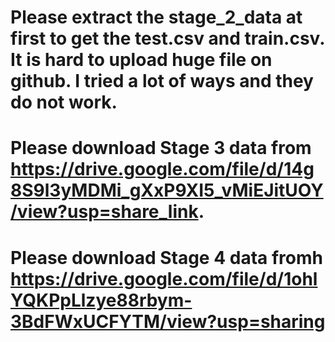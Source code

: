 # Please extract the stage_2_data at first to get the test.csv and train.csv. It is hard to upload huge file on github. I tried a lot of ways and they do not work.
# Please download Stage 3 data from https://drive.google.com/file/d/14g8S9l3yMDMi_gXxP9XI5_vMiEJitUOY/view?usp=share_link. 
# Please download Stage 4 data fromh https://drive.google.com/file/d/1ohlYQKPpLlzye88rbym-3BdFWxUCFYTM/view?usp=sharing
